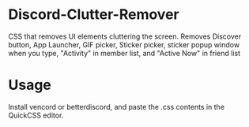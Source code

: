 # Discord-Clutter-Remover
CSS that removes UI elements cluttering the screen. Removes Discover button, App Launcher, GIF picker, Sticker picker, sticker popup window when you type,  "Activity" in member list, and "Active Now" in friend list

# Usage
Install vencord or betterdiscord, and paste the .css contents in the QuickCSS editor.
